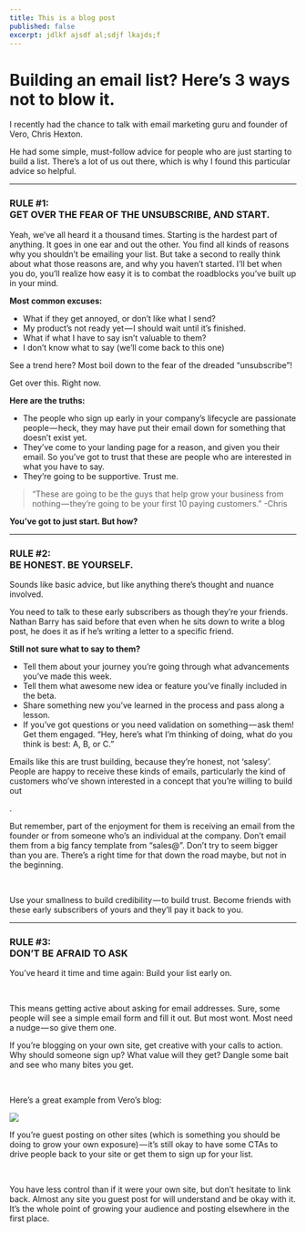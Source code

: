 ```yaml
---
title: This is a blog post
published: false
excerpt: jdlkf ajsdf al;sdjf lkajds;f
---
```


<h1>Building an email list? Here’s 3 ways not to blow it.</h1>

<p>I recently had the chance to talk with email marketing guru and founder of Vero, Chris Hexton.</p>
<p>He had some simple, must-follow advice for people who are just starting to build a list. There’s a lot of us out there, which is why I found this particular advice so helpful.</p>

<hr>
<h3>RULE #1:<br>GET OVER THE FEAR OF THE UNSUBSCRIBE, AND START.</h3>
<p>Yeah, we’ve all heard it a thousand times. Starting is the hardest part of anything. It goes in one ear and out the other. You find all kinds of reasons why you shouldn’t be emailing your list. But take a second to really think about what those reasons are, and why you haven’t started. I’ll bet when you do, you’ll realize how easy it is to combat the roadblocks you’ve built up in your mind.</p>

<strong>Most common excuses:</strong>
<ul>
  <li>What if they get annoyed, or don’t like what I send?</li>
  <li>My product’s not ready yet — I should wait until it’s finished.</li>
  <li>What if what I have to say  isn’t valuable to them?</li>
  <li>I don’t know what to say (we’ll come back to this one)</li>
</ul>

<p>See a trend here? Most boil down to the fear of the dreaded “unsubscribe”!</p>
<p>Get over this. Right now.</p>

<strong>Here are the truths:</strong>
<ul>
  <li>The people who sign up early in your company’s lifecycle are passionate people — heck, they may have put their email down for something that doesn’t exist yet.</li>
  <li>They’ve come to your landing page for a reason, and given you their email. So you’ve got to trust that these are people who are interested in what you have to say.</li>
  <li>They’re going to be supportive. Trust me.</li>
</ul>

<blockquote>“These are going to be the guys that help grow your business from nothing — they’re going to be your first 10 paying customers.” -Chris</blockquote>

<p><strong>You’ve got to just start. But how?</strong></p>

<hr>
<h3>RULE #2:<br>BE HONEST. BE YOURSELF.</h3>

<p>Sounds like basic advice, but like anything there’s thought and nuance involved.</p>

<p>You need to talk to these early subscribers as though they’re your friends. Nathan Barry has said before that even when he sits down to write a blog post, he does it as if he’s writing a letter to a specific friend.</p>

<strong>Still not sure what to say to them?</strong>
<ul>
  <li>Tell them about your journey you’re going through what advancements you’ve made this week.</li>
  <li>Tell them what awesome new idea or feature you’ve finally included in the beta.</li>
  <li>Share something new you’ve learned in the process and pass along a lesson.</li>
  <li>If you’ve got questions or you need validation on something — ask them! Get them engaged. “Hey, here’s what I’m thinking of doing, what do you think is best: A, B, or C.”</li>
</ul>

<p>Emails like this are trust building, because they’re honest, not ‘salesy’. People are happy to receive these kinds of emails, particularly the kind of customers who’ve shown interested in a concept that you’re willing to build out</p>.

<p>But remember, part of the enjoyment for them is receiving an email from the founder or from someone who’s an individual at the company. Don’t email them from a big fancy template from “sales@”. Don’t try to seem bigger than you are. There’s a right time for that down the road maybe, but not in the beginning.</p> 

<p>Use your smallness to build credibility — to build trust. Become friends with these early subscribers of yours and they’ll pay it back to you.</p>

<hr>
<h3>RULE #3:<br>DON’T BE AFRAID TO ASK</h3>

<p>You’ve heard it time and time again: Build your list early on.</p> 

<p>This means getting active about asking for email addresses. Sure, some people will see a simple email form and fill it out. But most wont. Most need a nudge — so give them one.</p>

<p>If you’re  blogging on your own site, get creative with your calls to action. Why should someone sign up? What value will they get? Dangle some bait and see who many bites you get.</p> 

<p>Here’s a great example from Vero’s blog:</p>
<img src="http://www.placehold.it/640x300">

<p>If you’re guest posting on other sites (which is something you should be doing to grow your own exposure) — it’s still okay to have some CTAs to drive people back to your site or get them to sign up for your list.</p> 

<p>You have less control than if it were your own site, but don’t hesitate to link back. Almost any site you guest post for will understand and be okay with it.  It’s the whole point of growing your audience and posting elsewhere in the first place.</p>